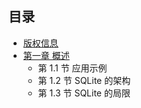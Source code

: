 ## 目录

+ [版权信息](01.Copyright.md)
+ [第一章 概述](1.Overview.md)
	- 第 1.1 节 应用示例
	- 第 1.2 节 SQLite 的架构
	- 第 1.3 节 SQLite 的局限
